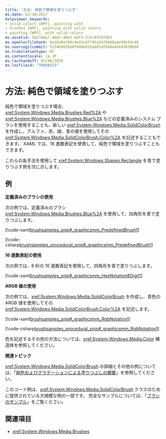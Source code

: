 ```yaml
---
title: '方法: 純色で領域を塗りつぶす'
ms.date: 03/30/2017
helpviewer_keywords:
- solid colors [WPF], painting with
- brushes [WPF], painting with solid colors
- painting [WPF], with solid colors
ms.assetid: 5d27d8a7-4bd7-4063-bdf3-2c5c0f19f9d3
ms.openlocfilehash: be28a0af04c4e43cdf745a5429468aee99e34c40
ms.sourcegitcommit: 515469828d0f040e01bde01df6b8e4eb43630b06
ms.translationtype: HT
ms.contentlocale: ja-JP
ms.lasthandoff: 03/06/2020
ms.locfileid: "78849523"
---
```

# <a name="how-to-paint-an-area-with-a-solid-color"></a>方法: 純色で領域を塗りつぶす
純色で領域を塗りつぶす場合、<xref:System.Windows.Media.Brushes.Red%2A> や <xref:System.Windows.Media.Brushes.Blue%2A> などの定義済みのシステム ブラシを使用することも、新しい <xref:System.Windows.Media.SolidColorBrush> を作成し、アルファ、赤、緑、青の値を使用してその <xref:System.Windows.Media.SolidColorBrush.Color%2A> を記述することもできます。 XAML では、16 進数表記を使用して、純色で領域を塗りつぶすこともできます。  
  
 これらの各手法を使用して <xref:System.Windows.Shapes.Rectangle> を青で塗りつぶす例を次に示します。  
  
## <a name="example"></a>例  
 **定義済みのブラシの使用**  
  
 次の例では、定義済みのブラシ <xref:System.Windows.Media.Brushes.Blue%2A> を使用して、四角形を青で塗りつぶします。  
  
 [!code-xaml[brushsamples_snip#_graphicsmm_PredefinedBrush1](~/samples/snippets/csharp/VS_Snippets_Wpf/brushsamples_snip/CS/SolidColorBrushExample.xaml#_graphicsmm_predefinedbrush1)]  
  
 [!code-csharp[brushsamples_procedural_snip#_graphicsmm_PredefinedBrush1](~/samples/snippets/csharp/VS_Snippets_Wpf/brushsamples_procedural_snip/CSharp/SolidColorBrushExample.cs#_graphicsmm_predefinedbrush1)]  
  
 **16 進数表記の使用**  
  
 次の例では、8 桁の 16 進数表記を使用して、四角形を青で塗りつぶします。  
  
 [!code-xaml[brushsamples_snip#_graphicsmm_HexNotation8Digit1](~/samples/snippets/csharp/VS_Snippets_Wpf/brushsamples_snip/CS/SolidColorBrushExample.xaml#_graphicsmm_hexnotation8digit1)]  
  
 **ARGB 値の使用**  
  
 次の例では、<xref:System.Windows.Media.SolidColorBrush> を作成し、青色の ARGB 値を使用してその <xref:System.Windows.Media.SolidColorBrush.Color%2A> を記述します。  
  
 [!code-xaml[brushsamples_snip#_graphicsmm_RgbNotation1](~/samples/snippets/csharp/VS_Snippets_Wpf/brushsamples_snip/CS/SolidColorBrushExample.xaml#_graphicsmm_rgbnotation1)]  
  
 [!code-csharp[brushsamples_procedural_snip#_graphicsmm_RgbNotation1](~/samples/snippets/csharp/VS_Snippets_Wpf/brushsamples_procedural_snip/CSharp/SolidColorBrushExample.cs#_graphicsmm_rgbnotation1)]  
  
 色を記述するその他の方法については、<xref:System.Windows.Media.Color> 構造体を参照してください。  
  
 **関連トピック**  
  
 <xref:System.Windows.Media.SolidColorBrush> の詳細とその他の例については、「[純色およびグラデーションによる塗りつぶしの概要](painting-with-solid-colors-and-gradients-overview.md)」を参照してください。  
  
 このコード例は、<xref:System.Windows.Media.SolidColorBrush> クラスのために提供されている大規模な例の一部です。 完全なサンプルについては、「[ブラシのサンプル](https://github.com/Microsoft/WPF-Samples/tree/master/Graphics/Brushes)」をご覧ください。  
  
## <a name="see-also"></a>関連項目

- <xref:System.Windows.Media.Brushes>
